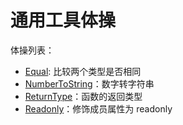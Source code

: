 # 通用工具体操

体操列表：

- [Equal](./Equal.ts): 比较两个类型是否相同
- [NumberToString](./NumberToString.ts)：数字转字符串
- [ReturnType](./ReturnType.ts)：函数的返回类型
- [Readonly](./Readonly.ts)：修饰成员属性为 readonly
